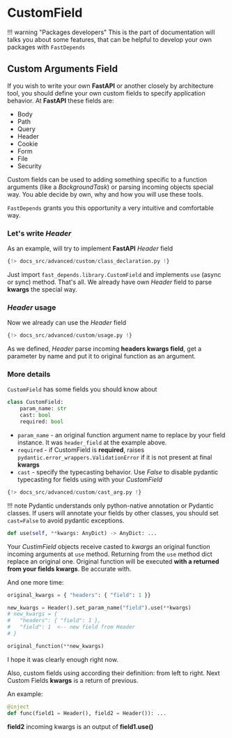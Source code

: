 # CustomField

!!! warning "Packages developers"
    This is the part of documentation will talks you about some features, that can be helpful to develop your own packages with `FastDepends`

## Custom Arguments Field

If you wish to write your own **FastAPI** or another closely by architecture tool, you
should define your own custom fields to specify application behavior. At **FastAPI** these fields are:

* Body
* Path
* Query
* Header
* Cookie
* Form
* File
* Security

Custom fields can be used to adding something specific to a function arguments (like a *BackgroundTask*) or
parsing incoming objects special way. You able decide by own, why and how you will use these tools.

`FastDepends` grants you this opportunity a very intuitive and comfortable way.

### Let's write *Header*

As an example, will try to implement **FastAPI** *Header* field

```python linenums="1" hl_lines="1 3-4" 
{!> docs_src/advanced/custom/class_declaration.py !}
```

Just import `fast_depends.library.CustomField` and implements `use` (async or sync) method.
That's all. We already have own *Header* field to parse **kwargs** the special way.

### *Header* usage

Now we already can use the *Header* field

```python linenums="1" hl_lines="4 8" 
{!> docs_src/advanced/custom/usage.py !}
```

As we defined, *Header* parse incoming **headers kwargs field**, get a parameter by name and put it to
original function as an argument.

### More details

`CustomField` has some fields you should know about

```python
class CustomField:
    param_name: str
    cast: bool
    required: bool
```

* `param_name` - an original function argument name to replace by your field instance. It was `header_field` at the example above.
* `required` - if CustomField is **required**, raises `pydantic.error_wrappers.ValidationError` if it is not present at final **kwargs**
* `cast` - specify the typecasting behavior. Use *False* to disable pydantic typecasting for fields using with your *CustomField*

```python linenums="1" hl_lines="3 7 10-11"
{!> docs_src/advanced/custom/cast_arg.py !}
```

!!! note
    Pydantic understands only python-native annotation or Pydantic classes. If users will annotate your fields by other classes,
    you should set `cast=False` to avoid pydantic exceptions.

```python
def use(self, **kwargs: AnyDict) -> AnyDict: ...
```

Your *CustimField* objects receive casted to *kwargs* an original function incoming arguments at `use` method.
Returning from the `use` method dict replace an original one. Original function will be executed **with a returned from your fields kwargs**.
Be accurate with.

And one more time:

```python linenums="1" hl_lines="6 9" 
original_kwargs = { "headers": { "field": 1 }}

new_kwargs = Header().set_param_name("field").use(**kwargs)
# new_kwargs = {
#   "headers": { "field": 1 },
#   "field": 1  <-- new field from Header
# }

original_function(**new_kwargs)
```

I hope it was clearly enough right now.

Also, custom fields using according their definition: from left to right.
Next Custom Fields **kwargs** is a return of previous.

An example:

```python linenums="1"
@inject
def func(field1 = Header(), field2 = Header()): ...
```

**field2** incoming kwargs is an output of **field1.use()** 